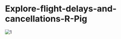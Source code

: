 # Explore-flight-delays-and-cancellations-R-Pig


![1](https://github.com/PanLuochuan/Explore-flight-delays-and-cancellations-R-Pig/assets/152348928/b25bfa66-c139-4fe1-95fa-5e0db97cc0f8)
